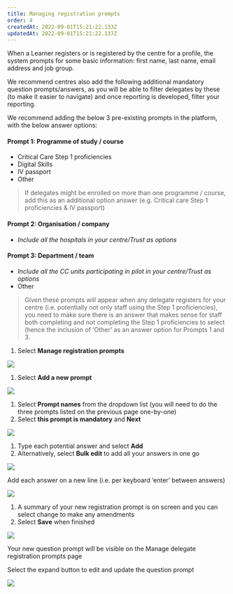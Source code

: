 ```yaml
---
title: Managing registration prompts
order: 4
createdAt: 2022-09-01T15:21:22.133Z
updatedAt: 2022-09-01T15:21:22.137Z
---
```

When a Learner registers or is registered by the centre for a profile, the system prompts for some basic information: first name, last name, email address and job group.

We recommend centres also add the following additional mandatory question prompts/answers, as you will be able to filter delegates by these (to make it easier to navigate) and once reporting is developed, filter your reporting.

We recommend adding the below 3 pre-existing prompts in the platform, with the below answer options:​

#### Prompt 1: Programme of study / course ​

* Critical Care Step 1 proficiencies​
* Digital Skills​
* IV passport ​
* Other

> If delegates might be enrolled on more than one programme / course, add this as an additional option answer (e.g. Critical care Step 1 proficiencies & IV passport)

#### Prompt 2: Organisation / company​

* *Include all the hospitals in your centre/Trust as options*

#### Prompt 3: Department / team

* *Include all the CC units participating in pilot in your centre/Trust as options*
* Other

> Given these prompts will appear when any delegate registers for your centre (i.e. potentially not only staff using the Step 1 proficiencies), you need to make sure there is an answer that makes sense for staff both completing and not completing the Step 1 proficiencies to select (hence the inclusion of ‘Other’ as an answer option for Prompts 1 and 3.​

1. Select **Manage registration prompts​**

![](/img/ad-2-11-Managing-reg-prompts.jpg)

1. Select **Add a new prompt**

![](/img/ad-2-12-Managing-reg-prompts.jpg)

1. Select **Prompt names** from the dropdown list (you will need to do the three prompts listed on the previous page one-by-one)​
2. Select **this prompt is mandatory** and **Next​**

![](/img/ad-2-13-Managing-reg-prompts.jpg)

1. Type each potential answer and select **Add​**
2. Alternatively, select **Bulk edit** to add all your answers in one go

![](/img/ad-2-14-Managing-reg-prompts.jpg)

Add each answer on a new line (i.e. per keyboard ‘enter’ between answers)​

![](/img/ad-2-15-Managing-reg-prompts.jpg)

1. A summary of your new registration prompt is on screen and you can select change to make any amendments​
2. Select **Save** when finished​

![](/img/ad-2-16-Managing-reg-prompts.jpg)

Your new question prompt will be visible on the Manage delegate registration prompts page​

Select the expand button to edit and update the question prompt

![](/img/ad-2-17-Managing-reg-prompts.jpg)